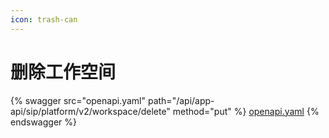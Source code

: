 ```yaml
---
icon: trash-can
---
```


# 删除工作空间

{% swagger src="openapi.yaml" path="/api/app-api/sip/platform/v2/workspace/delete" method="put" %}
[openapi.yaml](openapi.yaml)
{% endswagger %}
